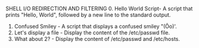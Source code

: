 SHELL I/O REDIRECTION AND FILTERING
0. Hello World Script- A script that prints "Hello, World", followed by a new line to the standard output.
1. Confused Smiley - A script that displays a confused smiley "(Ôo)'.
2. Let's display a file - Display the content of the /etc/passwd file.
3. What about 2? - Display the content of /etc/passwd and /etc/hosts.
